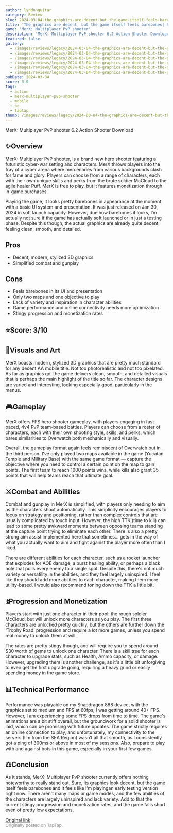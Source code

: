 ```yaml
---
author: lyndonguitar
category: Review
slug: 2024-03-04-the-graphics-are-decent-but-the-game-itself-feels-barebones-review-merx-multiplayer-pvp
title: 'The graphics are decent, but the game itself feels barebones| Review - MerX: Multiplayer PvP shooter'
game: 'MerX: Multiplayer PvP shooter'
description: 'MerX: Multiplayer PvP shooter 6.2 Action Shooter Download'
featured: false
gallery:
  - /images/reviews/legacy/2024-03-04-the-graphics-are-decent-but-the-game-itself-feels-barebones-review---merx-multiplayer-pvp-0.avif
  - /images/reviews/legacy/2024-03-04-the-graphics-are-decent-but-the-game-itself-feels-barebones-review---merx-multiplayer-pvp-1.avif
  - /images/reviews/legacy/2024-03-04-the-graphics-are-decent-but-the-game-itself-feels-barebones-review---merx-multiplayer-pvp-2.avif
  - /images/reviews/legacy/2024-03-04-the-graphics-are-decent-but-the-game-itself-feels-barebones-review---merx-multiplayer-pvp-3.avif
  - /images/reviews/legacy/2024-03-04-the-graphics-are-decent-but-the-game-itself-feels-barebones-review---merx-multiplayer-pvp-4.avif
  - /images/reviews/legacy/2024-03-04-the-graphics-are-decent-but-the-game-itself-feels-barebones-review---merx-multiplayer-pvp-5.avif
pubDate: 2024-03-04
score: 3.0
tags:
  - action
  - merx-multiplayer-pvp-shooter
  - mobile
  - pc
  - taptap
thumb: /images/reviews/legacy/2024-03-04-the-graphics-are-decent-but-the-game-itself-feels-barebones-review---merx-multiplayer-pvp-0.avif
---
```


MerX: Multiplayer PvP shooter
6.2
Action
Shooter
Download


## ✨Overview
MerX: Multiplayer PvP shooter, is a brand new hero shooter featuring a futuristic cyber-war setting and characters. MerX throws players into the fray of a cyber arena where mercenaries from various backgrounds clash for fame and glory. Players can choose from a range of characters, each with their own unique skills and perks from the brute soldier McCloud to the agile healer Puff. MerX is free to play, but it features monetization through in-game purchases.

Playing the game, it looks pretty barebones in appearance at the moment with a basic UI system and presentation. It was just released on Jan 30, 2024 in soft launch capacity. However, due how barebones it looks, I’m actually not sure if the game has actually soft launched or in just a testing phase. Despite this though, the actual graphics are already quite decent, feeling clean, smooth, and detailed.




## Pros
- Decent, modern, stylized 3D graphics
- Simplified combat and gunplay





## Cons
- Feels barebones in its UI and presentation
- Only two maps and one objective to play
- Lack of variety and inspiration in character abilities
- Game performance and online connectivity needs more optimization
- Stingy progression and monetization rates



## ⭐️Score: 3/10


## 🎨Visuals and Art
MerX boasts modern, stylized 3D graphics that are pretty much standard for any decent AA mobile title. Not too photorealistic and not too pixelated. As far as graphics go, the game delivers clean, smooth, and detailed visuals that is perhaps the main highlight of the title so far. The character designs are varied and interesting, looking especially good, particularly in the menus.


## 🎮Gameplay
MerX offers FPS hero shooter gameplay, with players engaging in fast-paced, 4v4 PvP team-based battles. Players can choose from a roster of characters, each with their own shooting style, skills, and perks, which bares similarities to Overwatch both mechanically and visually.

Overall, the gameplay format again feels reminiscent of Overwatch but in the third person. I've only played two maps available in the game (Yucatan Temple and Military Base) with the same game format — capture the objective where you need to control a certain point on the map to gain points. The first team to reach 1000 points wins, while kills also grant 35 points that will help teams reach that ultimate goal.


## ⚔️Combat and Abilities
Combat and gunplay in MerX is simplified, with players only needing to aim as the characters shoot automatically. This simplicity encourages players to focus on strategy and positioning, rather than complex controls that are usually complicated by touch input. However, the high TTK (time to kill) can lead to some pretty awkward moments between opposing teams standing at the capture point trying to eliminate each other. There is also a pretty strong aim assist implemented here that sometimes... gets in the way of what you actually want to aim and fight against the player more often than I liked.

There are different abilities for each character, such as a rocket launcher that explodes for AOE damage, a burst healing ability, or perhaps a black hole that pulls every enemy to a single spot. Despite this, there's not much variety or versatility in the abilities, and they feel largely uninspired. I feel like they should add more abilities to each character, making them more utility-based. I would also recommend toning down the TTK a little bit.


## ⏫Progression and Monetization
Players start with just one character in their pool: the rough soldier McCloud, but will unlock more characters as you play. The first three characters are unlocked pretty quickly, but the others are further down the ‘Trophy Road’ progression and require a lot more games, unless you spend real money to unlock them at will.

The rates are pretty stingy though, and will require you to spend around $30 worth of gems to unlock one character. There is a skill tree for each character to upgrade stats, such as Health, Ammo capacity, or damage. However, upgrading them is another challenge, as it's a little bit unforgiving to even get the first upgrade going, requiring a heavy grind or easily spending money in the game store.


## 📊Technical Performance
Performance was playable on my Snapdragon 888 device, with the graphics set to medium and FPS at 60fps; I was getting around 40+ FPS. However, I am experiencing some FPS drops from time to time. The game's animations are a bit stiff overall, but the groundwork for a solid shooter is laid, which can be promising with future updates. The game strictly requires an online connection to play, and unfortunately, my connectivity to the servers (I’m from the SEA Region) wasn’t all that smooth, as I consistently got a ping of 300ms or above in most of my sessions. Also, prepare to play with and against bots in this game, especially in your first few games.


## ⚖️Conclusion
As it stands, MerX: Multiplayer PvP shooter currently offers nothing noteworthy to really stand out. Sure, its graphics look decent, but the game itself feels barebones and it feels like I’m playingan early testing version right now. There aren't many maps or game modes, and the few abilities of the characters are largely uninspired and lack variety. Add to that the current stingy progression and monetization rates, and the game falls short even of pretty low expectations.

[Original link](https://www.taptap.io/post/7083261)<br><span style="font-size: 0.95em; color: #888;">Originally posted on TapTap.</span>
